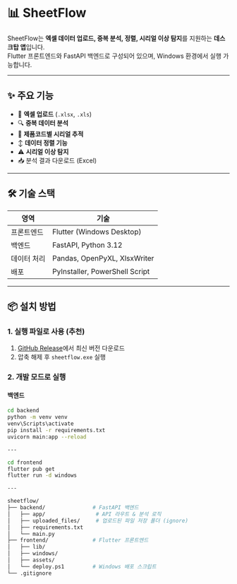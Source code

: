 # 📊 SheetFlow

SheetFlow는 **엑셀 데이터 업로드, 중복 분석, 정렬, 시리얼 이상 탐지**를 지원하는 **데스크탑 앱**입니다.  
Flutter 프론트엔드와 FastAPI 백엔드로 구성되어 있으며, Windows 환경에서 실행 가능합니다.

---

## ✨ 주요 기능

- 📂 **엑셀 업로드** (`.xlsx`, `.xls`)
- 🔍 **중복 데이터 분석**
- 📑 **제품코드별 시리얼 추적**
- ↕ **데이터 정렬 기능**
- ⚠ **시리얼 이상 탐지**
- 📥 분석 결과 다운로드 (Excel)

---

## 🛠 기술 스택

| 영역        | 기술 |
|-------------|------|
| 프론트엔드  | Flutter (Windows Desktop) |
| 백엔드      | FastAPI, Python 3.12 |
| 데이터 처리 | Pandas, OpenPyXL, XlsxWriter |
| 배포        | PyInstaller, PowerShell Script |

---

## 📦 설치 방법

### 1. 실행 파일로 사용 (추천)
1. [GitHub Release](https://github.com/duckptr/sheetflow/releases)에서 최신 버전 다운로드
2. 압축 해제 후 `sheetflow.exe` 실행

### 2. 개발 모드로 실행
#### 백엔드
```bash
cd backend
python -m venv venv
venv\Scripts\activate
pip install -r requirements.txt
uvicorn main:app --reload

---

cd frontend
flutter pub get
flutter run -d windows

---

sheetflow/
├── backend/               # FastAPI 백엔드
│   ├── app/                # API 라우트 & 분석 로직
│   ├── uploaded_files/     # 업로드된 파일 저장 폴더 (ignore)
│   ├── requirements.txt
│   └── main.py
├── frontend/              # Flutter 프론트엔드
│   ├── lib/
│   ├── windows/
│   ├── assets/
│   └── deploy.ps1         # Windows 배포 스크립트
└── .gitignore


